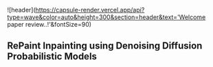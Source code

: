 ![header](https://capsule-render.vercel.app/api?type=wave&color=auto&height=300&section=header&text='Welcome paper review..!'&fontSize=90)


## RePaint  Inpainting using Denoising Diffusion Probabilistic Models

<div align=center>


</div>
